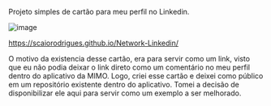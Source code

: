 Projeto simples de cartão para meu perfil no Linkedin.

![image](https://user-images.githubusercontent.com/124935336/236568398-9104894d-5b84-42be-a641-ce3dfa8f12c7.png)

https://scaiorodrigues.github.io/Network-Linkedin/

O motivo da existencia desse cartão, era para servir como um link, visto que eu não podia deixar o link direto como um comentário no meu perfil dentro do aplicativo da MIMO.
Logo, criei esse cartão e deixei como público em um repositório existente dentro do aplicativo.
Tomei a decisão de disponibilizar ele aqui para servir como um exemplo a ser melhorado.
